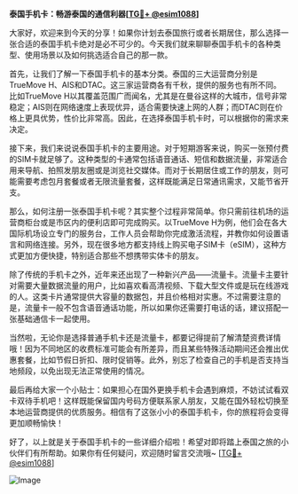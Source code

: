 **泰国手机卡：畅游泰国的通信利器[[TG💪+ @esim1088](https://t.me/s/esim1088)]**

大家好，欢迎来到今天的分享！如果你计划去泰国旅行或者长期居住，那么选择一张合适的泰国手机卡绝对是必不可少的。今天我们就来聊聊泰国手机卡的各种类型、使用场景以及如何挑选适合自己的那一款。

首先，让我们了解一下泰国手机卡的基本分类。泰国的三大运营商分别是TrueMove H、AIS和DTAC。这三家运营商各有千秋，提供的服务也有所不同。比如TrueMove H以其覆盖范围广而闻名，尤其是在曼谷这样的大城市，信号非常稳定；AIS则在网络速度上表现优异，适合需要快速上网的人群；而DTAC则在价格上更具优势，性价比非常高。因此，在选择泰国手机卡时，可以根据你的需求来决定。

接下来，我们来说说泰国手机卡的主要用途。对于短期游客来说，购买一张预付费的SIM卡就足够了。这种类型的卡通常包括语音通话、短信和数据流量，非常适合用来导航、拍照发朋友圈或是浏览社交媒体。而对于长期居住或工作的朋友，则可能需要考虑包月套餐或者无限流量套餐，这样既能满足日常通讯需求，又能节省开支。

那么，如何注册一张泰国手机卡呢？其实整个过程非常简单。你只需前往机场的运营商柜台或是市区内的便利店即可完成购买。以TrueMove H为例，他们会在各大国际机场设立专门的服务台，工作人员会帮助你完成激活流程，并教你如何设置语言和网络连接。另外，现在很多地方都支持线上购买电子SIM卡（eSIM），这种方式更加方便快捷，特别适合那些不想携带实体卡的朋友。

除了传统的手机卡之外，近年来还出现了一种新兴产品——流量卡。流量卡主要针对需要大量数据流量的用户，比如喜欢看高清视频、下载大型文件或是玩在线游戏的人。这类卡片通常提供大容量的数据包，并且价格相对实惠。不过需要注意的是，流量卡一般不包含语音通话功能，所以如果你还需要打电话的话，建议搭配一张基础通信卡一起使用。

当然啦，无论你是选择普通手机卡还是流量卡，都要记得提前了解清楚资费详情哦！因为不同地区的收费标准可能会有所差异，而且某些特殊活动期间还会推出优惠套餐，比如节假日折扣、限时促销等。此外，别忘了检查自己的手机是否支持当地频段，以免出现无法正常使用的情况。

最后再给大家一个小贴士：如果担心在国外更换手机卡会遇到麻烦，不妨试试看双卡双待手机吧！这样既能保留国内号码方便联系家人朋友，又能在国外轻松切换至本地运营商提供的优质服务。相信有了这张小小的泰国手机卡，你的旅程将会变得更加顺畅愉快！

好了，以上就是关于泰国手机卡的一些详细介绍啦！希望对即将踏上泰国之旅的小伙伴们有所帮助。如果你有任何疑问，欢迎随时留言交流哦~ [[TG💪+ @esim1088](https://t.me/s/esim1088)] 

![Image](https://i.postimg.cc/4NQfJmqS/Snipaste-2025-05-13-00-14-12.png)